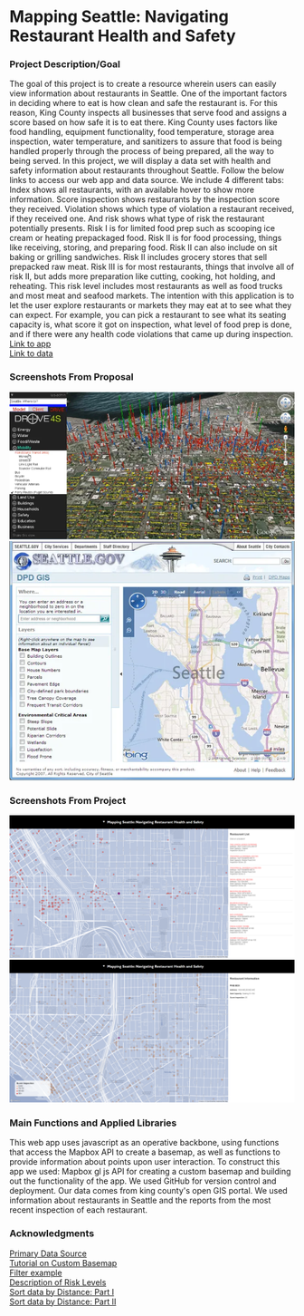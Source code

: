 # Mapping Seattle: Navigating Restaurant Health and Safety
### Project Description/Goal
The goal of this project is to create a resource wherein users can easily view information about restaurants in Seattle. One of the important factors in deciding where to eat is how clean and safe the restaurant is. For this reason, King County inspects all businesses that serve food and assigns a score based on how safe it is to eat there. King County uses factors like food handling, equipment functionality, food temperature, storage area inspection, water temperature, and sanitizers to assure that food is being handled properly through the process of being prepared, all the way to being served. In this project, we will display a data set with health and safety information about restaurants throughout Seattle. Follow the below links to access our web app and data source. We include 4 different tabs: Index shows all restaurants, with an available hover to show more information. Score inspection shows restaurants by the inspection score they received. Violation shows which type of violation a restaurant received, if they received one. And risk shows what type of risk the restaurant potentially presents. Risk I is for limited food prep such as scooping ice cream or heating prepackaged food. Risk II is for food processing, things like receiving, storing, and preparing food. Risk II can also include on sit baking or grilling sandwiches. Risk II includes grocery stores that sell prepacked raw meat. Risk III is for most restaurants, things that involve all of risk II, but adds more preparation like cutting, cooking, hot holding, and reheating. This risk level includes most restaurants as well as food trucks and most meat and seafood markets. The intention with this application is to let the user explore restaurants or markets they may eat at to see what they can expect. For example, you can pick a restaurant to see what its seating capacity is, what score it got on inspection, what level of food prep is done, and if there were any health code violations that came up during inspection.
<br>
[Link to app](https://kkenohh.github.io/mapping_seattle/index.html)
<br>
[Link to data](https://gis-kingcounty.opendata.arcgis.com/datasets/kingcounty::restaurant-inspections-restaurant-inspections-point/explore?location=47.449024%2C-121.952400%2C10.87)
<br>
### Screenshots From Proposal
![](./assets/seattle1.webp)
![](./assets/seattle2.webp)
<br>
### Screenshots From Project
![](./assets/ss1.png)
![](./assets/ss2.png)
<br>
### Main Functions and Applied Libraries
This web app uses javascript as an operative backbone, using functions that access the Mapbox API to create a basemap, as well as functions to provide information about points upon user interaction.
To construct this app we used: Mapbox gl js API for creating a custom basemap and building out the functionality of the app. We used GitHub for version control and deployment. Our data comes from king county's open GIS portal. We used information about restaurants in Seattle and the reports from the most recent inspection of each restaurant.
<br>
### Acknowledgments
[Primary Data Source](https://gis-kingcounty.opendata.arcgis.com/datasets/kingcounty::restaurant-inspections-restaurant-inspections-point/explore?location=47.448486%2C-121.952400%2C10.87)
<br>
[Tutorial on Custom Basemap](https://www.e-education.psu.edu/geog865/node/325)
<br>
[Filter example](https://docs.mapbox.com/mapbox-gl-js/example/filter-markers/)
<br>
[Description of Risk Levels](https://kingcounty.gov/en/legacy/depts/health/environmental-health/food-safety/food-business-permit/risk-levels-permit-classifications)
<br>
[Sort data by Distance: Part I](https://docs.mapbox.com/help/tutorials/building-a-store-locator/)
<br>
[Sort data by Distance: Part II](https://docs.mapbox.com/help/tutorials/geocode-and-sort-stores/)